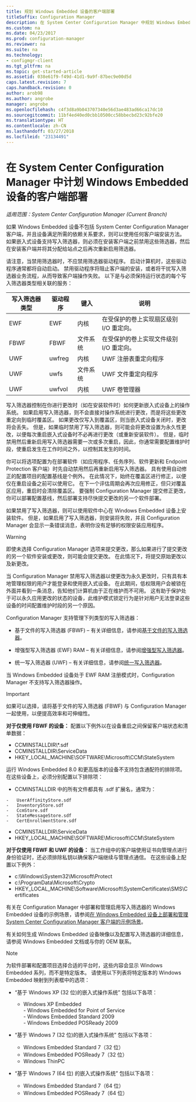 ```yaml
---
title: 规划 Windows Embedded 设备的客户端部署
titleSuffix: Configuration Manager
description: 在 System Center Configuration Manager 中规划 Windows Embedded 设备的客户端部署。
ms.custom: na
ms.date: 04/23/2017
ms.prod: configuration-manager
ms.reviewer: na
ms.suite: na
ms.technology:
- configmgr-client
ms.tgt_pltfrm: na
ms.topic: get-started-article
ms.assetid: 038e61f9-f49d-41d1-9a9f-87bec9e00d5d
caps.latest.revision: 7
caps.handback.revision: 0
author: arob98
ms.author: angrobe
manager: angrobe
ms.openlocfilehash: c4f3d8a9b043707340e56d3ae483ad66ca17dc10
ms.sourcegitcommit: 11bf4ed40ed0cbb10500cc58bbecbd23c92bfe20
ms.translationtype: HT
ms.contentlocale: zh-CN
ms.lasthandoff: 03/27/2018
ms.locfileid: "23134491"
---
```

# <a name="planning-for-client-deployment-to-windows-embedded-devices-in-system-center-configuration-manager"></a>在 System Center Configuration Manager 中计划 Windows Embedded 设备的客户端部署

*适用范围：System Center Configuration Manager (Current Branch)*

<a name="BKMK_DeployClientEmbedded"></a>如果 Windows Embedded 设备不包括 System Center Configuration Manager 客户端，并且设备满足所需的依赖关系要求，则可以使用任何客户端安装方法。 如果嵌入式设备支持写入筛选器，则必须在安装客户端之前禁用这些筛选器，然后在安装客户端并将其分配给站点之后再次重新启用筛选器。  

 请注意，当禁用筛选器时，不应禁用筛选器驱动程序。 启动计算机时，这些驱动程序通常都将自动启动。 禁用驱动程序将阻止客户端的安装，或者将干扰写入筛选器业务流程，从而导致客户端操作失败。 以下是与必须保持运行状态的每个写入筛选器类型相关联的服务：  

|写入筛选器类型|驱动程序|键入|说明|  
|-----------------------|------------|----------|-----------------|  
|EWF|EWF|内核|在受保护的卷上实现扇区级别 I/O 重定向。|  
|FBWF|FBWF|文件系统|在受保护的卷上实现文件级别 I/O 重定向。|  
|UWF|uwfreg|内核|UWF 注册表重定向程序|  
|UWF|uwfs|文件系统|UWF 文件重定向程序|  
|UWF|uwfvol|内核|UWF 卷管理器|  

 写入筛选器控制在你进行更改时（如在安装软件时）如何更新嵌入式设备上的操作系统。 如果启用写入筛选器，则不会直接对操作系统进行更改，而是将这些更改重定向到临时覆盖区。 如果更改仅写入到覆盖区，则当嵌入式设备关闭时，更改将会丢失。 但是，如果临时禁用了写入筛选器，则可能会将更改设置为永久性更改，以便每次重启嵌入式设备时不必再进行更改（或重新安装软件）。 但是，临时禁用然后重新启用写入筛选器需要一次或多次重启，因此，你通常需要配置维护时段，使重启发生在工作时间之外，以控制其发生的时间。  

 你可以将选项配置为在部署软件（如应用程序、任务序列、软件更新和 Endpoint Protection 客户端）时先自动禁用然后再重新启用写入筛选器。 具有使用自动修正的配置项目的配置基线是个例外。 在此情况下，始终在覆盖区进行修正，以便仅在重启设备之前可以使用它。 在下一个评估周期会再次应用修正，但只对覆盖区应用，重启时会清除覆盖区。 要强制 Configuration Manager 提交修正更改，你可以部署配置基线，然后部署支持尽快提交更改的另一个软件部署。  

 如果禁用了写入筛选器，则可以使用软件中心在 Windows Embedded 设备上安装软件。 但是，如果启用了写入筛选器，则安装将失败，并且 Configuration Manager 会显示一条错误消息，表明你没有足够的权限安装应用程序。  

> [!WARNING]  
>  即使未选择 Configuration Manager 选项来提交更改，那么如果进行了提交更改的另一个软件安装或更改，则可能会提交更改。 在此情况下，将提交原始更改以及新更改。  

 当 Configuration Manager 禁用写入筛选器以使更改为永久更改时，只有具有本地管理权限的用户才能登录和使用嵌入式设备。 在此期间，低权限用户会被锁在外面并看到一条消息，告知他们计算机由于正在维护而不可用。 这有助于保护处于可以永久应用更改的状态的设备，此维护模式锁定行为是针对用户无法登录这些设备的时间配置维护时段的另一个原因。  

 Configuration Manager 支持管理下列类型的写入筛选器：  

-   基于文件的写入筛选器 (FBWF) – 有关详细信息，请参阅[基于文件的写入筛选器](http://go.microsoft.com/fwlink/?LinkID=204717)。  

-   增强型写入筛选器 (EWF) RAM – 有关详细信息，请参阅[增强型写入筛选器](http://go.microsoft.com/fwlink/?LinkId=204718)。  

-   统一写入筛选器 (UWF) – 有关详细信息，请参阅[统一写入筛选器](http://go.microsoft.com/fwlink/?LinkId=309236)。  

 当 Windows Embedded 设备处于 EWF RAM 注册模式时，Configuration Manager 不支持写入筛选器操作。  

> [!IMPORTANT]  
>  如果可以选择，请将基于文件的写入筛选器 (FBWF) 与 Configuration Manager 一起使用，以便提高效率和可伸缩性。
>
> **对于仅使用 FBWF 的设备：** 配置以下例外以在设备重启之间保留客户端状态和清单数据：  
>   
>  -   CCMINSTALLDIR\\*.sdf  
> -   CCMINSTALLDIR\ServiceData  
> -   HKEY_LOCAL_MACHINE\SOFTWARE\Microsoft\CCM\StateSystem  
>   
>  运行 Windows Embedded 8.0 和更高版本的设备不支持包含通配符的排除项。 在这些设备上，必须分别配置以下排除项：  
>   
>  -   CCMINSTALLDIR 中的所有文件都具有 .sdf 扩展名，通常为：  
>   
>     -   UserAffinityStore.sdf  
>     -   InventoryStore.sdf  
>     -   CcmStore.sdf  
>     -   StateMessageStore.sdf  
>     -   CertEnrollmentStore.sdf  
> -   CCMINSTALLDIR\ServiceData  
> -   HKEY_LOCAL_MACHINE\SOFTWARE\Microsoft\CCM\StateSystem  
>   
> **对于仅使用 FBWF 和 UWF 的设备：** 当工作组中的客户端使用证书向管理点进行身份验证时，还必须排除私钥以确保客户端继续与管理点通信。 在这些设备上配置以下例外：  
>   
>  -   c:\Windows\System32\Microsoft\Protect  
> -   c:\ProgramData\Microsoft\Crypto  
> -   HKEY_LOCAL_MACHINE\Software\Microsoft\SystemCertificates\SMS\Certificates  

 有关在 Configuration Manager 中部署和管理启用写入筛选器的 Windows Embedded 设备的示例场景，请参阅[在 Windows Embedded 设备上部署和管理 System Center Configuration Manager 客户端的示例场景](../../../../core/clients/deploy/example-scenario-for-deploying-and-managing-clients-on-windows-embedded-devices.md)。  

 有关如何生成 Windows Embedded 设备映像以及配置写入筛选器的详细信息，请参阅 Windows Embedded 文档或与你的 OEM 联系。  

> [!NOTE]  
>  为软件部署和配置项目选择合适的平台时，这些内容会显示 Windows Embedded 系列，而不是特定版本。 请使用以下列表将特定版本的 Windows Embedded 映射到列表框中的选项：  
>   
>  -   “基于 Windows XP (32 位)的嵌入式操作系统” 包括以下各项：  
>   
>      -   Windows XP Embedded  
>     -   Windows Embedded for Point of Service  
>     -   Windows Embedded Standard 2009  
>     -   Windows Embedded POSReady 2009  
> -   “基于 Windows 7 (32 位)的嵌入式操作系统” 包括以下各项：  
>   
>      -   Windows Embedded Standard 7（32 位）  
>     -   Windows Embedded POSReady 7（32 位）  
>     -   Windows ThinPC  
> -   “基于 Windows 7 (64 位) 的嵌入式操作系统” 包括以下各项：  
>   
>      -   Windows Embedded Standard 7（64 位）  
>     -   Windows Embedded POSReady 7（64 位）
